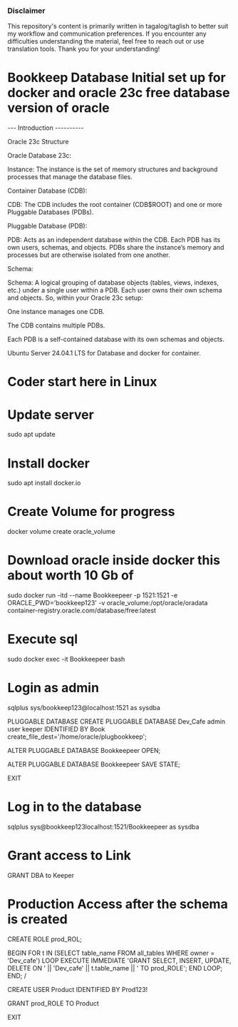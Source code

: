 ### Disclaimer
This repository's content is primarily written in tagalog/taglish to better suit my workflow and communication preferences. If you encounter any difficulties understanding the material, feel free to reach out or use translation tools. Thank you for your understanding!


# Bookkeep Database Initial set up for docker and oracle 23c free database version of oracle

--- Introduction ----------

Oracle 23c Structure

Oracle Database 23c:

Instance: The instance is the set of memory structures and background processes that manage the database files.

Container Database (CDB):

CDB: The CDB includes the root container (CDB$ROOT) and one or more Pluggable Databases (PDBs).

Pluggable Database (PDB):

PDB: Acts as an independent database within the CDB. Each PDB has its own users, schemas, and objects. PDBs share the instance’s memory and processes but are otherwise isolated from one another.

Schema:

Schema: A logical grouping of database objects (tables, views, indexes, etc.) under a single user within a PDB. Each user owns their own schema and objects. So, within your Oracle 23c setup:

One instance manages one CDB.

The CDB contains multiple PDBs.

Each PDB is a self-contained database with its own schemas and objects.

Ubuntu Server 24.04.1 LTS for Database and docker for container.

# Coder start here in Linux 
# Update server

sudo apt update


#  Install docker

sudo apt install docker.io


# Create Volume for progress 

docker volume create oracle_volume


 #  Download oracle inside docker this about worth 10 Gb of

sudo docker run -itd --name Bookkeepeer -p 1521:1521 -e ORACLE_PWD='bookkeep123' -v oracle_volume:/opt/oracle/oradata container-registry.oracle.com/database/free:latest

 #  Execute sql

sudo docker exec -it Bookkeepeer bash


#  Login as admin 

sqlplus sys/bookkeep123@localhost:1521 as sysdba


PLUGGABLE DATABASE CREATE PLUGGABLE DATABASE Dev_Cafe admin user keeper IDENTIFIED BY Book create_file_dest='/home/oracle/plugbookkeep';

ALTER PLUGGABLE DATABASE Bookkeepeer OPEN; 

ALTER PLUGGABLE DATABASE Bookkeepeer SAVE STATE; 

EXIT


 #  Log in to the database

sqlplus sys@bookkeep123localhost:1521/Bookkeepeer as sysdba


 # Grant access to Link 

GRANT DBA to Keeper


 #  Production Access after the schema is created

CREATE ROLE prod_ROL;

BEGIN FOR t IN (SELECT table_name FROM all_tables WHERE owner = 'Dev_cafe') LOOP EXECUTE IMMEDIATE 'GRANT SELECT, INSERT, UPDATE, DELETE ON ' || 'Dev_cafe' || t.table_name || ' TO prod_ROLE'; END LOOP; END; /

CREATE USER Product IDENTIFIED BY Prod123!

GRANT prod_ROLE TO Product

EXIT


